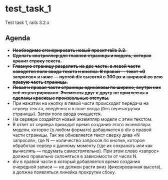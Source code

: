 test_task_1
===========

Test task 1, rails 3.2.x

Agenda
------
 + ~~**Необходимо сгенерировать новый проект rails 3.2.**~~
 + ~~**Сделать контроллер для главной страницы и модель, которая хранит строку текста.**~~
 + ~~**Главную страницу разделить на две части: в левой части находятся поле ввода текста и кнопка. В правой — текст «0 запросов» и ниже — пустой div высотой в 300 px и шириной во всю правую часть страницы.**~~
 + ~~**Левая и правая части страницы одинаковы по ширине, внутри них всё отцентрировано. Элементы друг к другу не приклеены а сделаны красивые произвольные отступы.**~~
 + При нажатии на кнопку в левой части происходит передача на сервер текста, введённого в поле ввода (без перезагрузки страницы). Затем поле ввода очищается.
 + На сервере создаётся новый экземпляр модели с этим текстом.
 + В ответ от сервера приходит время создания этого экземпляра модели, которое (в любом формате) добавляется в div в правой части страницы. Так же обновляется текст сверху дива «N запросов», где N — количество запросов по кнопке, которое обработал сервер к данному моменту (где их сохранять или как вычислять — подумать самостоятельно). При этом слово «запрос» должно правильно склоняться в зависимости от числа N.
 + div в правой части в который добавляется время создания очередной записи — не должен расти вниз (фиксированная высота), а должна появляться линейка прокрутки сбоку.

 
